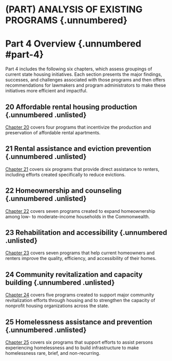 # (PART) ANALYSIS OF EXISTING PROGRAMS {.unnumbered}

# Part 4 Overview {.unnumbered #part-4}

Part 4 includes the following six chapters, which assess groupings of current state housing initiatives. Each section presents the major findings, successes, and challenges associated with those programs and then offers recommendations for lawmakers and program administrators to make these initiatives more efficient and impactful.

## 20 Affordable rental housing production {.unnumbered .unlisted}

[Chapter 20](#part-4-rentalproduction) covers four programs that incentivize the production and preservation of affordable rental apartments.

## 21 Rental assistance and eviction prevention {.unnumbered .unlisted}

[Chapter 21](#part-4-rentalassistance) covers six programs that provide direct assistance to renters, including efforts created specifically to reduce evictions.

## 22 Homeownership and counseling {.unnumbered .unlisted}

[Chapter 22](#part-4-homeownership) covers seven programs created to expand homeownership among low- to moderate-income households in the Commonwealth.

## 23 Rehabilitation and accessibility {.unnumbered .unlisted}

[Chapter 23](#part-4-rehab) covers seven programs that help current homeowners and renters improve the quality, efficiency, and accessibility of their homes.

## 24 Community revitalization and capacity building {.unnumbered .unlisted}

[Chapter 24](#part-4-revitalization) covers five programs created to support major community revitalization efforts through housing and to strengthen the capacity of nonprofit housing organizations across the state.

## 25 Homelessness assistance and prevention {.unnumbered .unlisted}

[Chapter 25](#part-4-homelessness) covers six programs that support efforts to assist persons experiencing homelessness and to build infrastructure to make homelessness rare, brief, and non-recurring.
